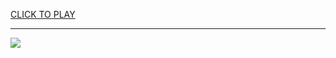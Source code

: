 
<a href="https://premium76.site?title=free_casino_games&ref=13M">CLICK TO PLAY</a></h3>
<hr>

<a href="https://premium76.site?title=free_casino_games&ref=13M"><img src="https://clearcache.store/games.png"></a>



